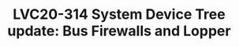 ---
categories:
- lvc20
description: System Device Tree is an ongoing effort to expand the scope of Device
  Tree to describe and configure modern heterogeneous SoCs, including multiple CPUs
  clusters, their views of the system, and the software running on them. System Device
  Tree comes with Lopper, an Open Source Python tool to read a System Device Tree
  and produce one traditional Device Tree for each software execution domain.<br><br>The
  System Device Tree specification progressed significantly in the last year. This
  presentation will provide an update on the latest developments, such as the new
  bindings for the description and configuration of bus firewalls. The talk will deep-dive
  into Lopper, its flexible plugins architecture, and explain how to use it with System
  Device Tree today. If time allows, some common System Device Tree and Lopper use
  cases will be demonstrated.
image: /assets/images/featured-images/lvc20/LVC20-314.png
session_id: LVC20-314
session_room: '[Track 1] IoT/Edge/Embedded'
session_slot:
  end_time: 2020-09-24 18:25
  start_time: 2020-09-24 18:00
session_speakers:
- speaker_bio: Tomas Evensen is Chief Technology Officer, Open Source at Xilinx.&lt;br&gt;In
    this role he is responsible for the open source software strategy for&lt;br&gt;Xilinx
    All Programmable SoCs. Prior to joining Xilinx, Evensen was Chief&lt;br&gt;Technology
    Officer at Wind River for 7 years, as well as GM for the Wind&lt;br&gt;River Tools
    Division and VP of Engineering for the VxWorks operating system.&lt;br&gt;Before
    that he was the creator of the Diab Data C/C++ compilers.&lt;br&gt;Evensen received
    his MSEE at the Royal Institute of Technology in Stockholm, Sweden.
  speaker_company: Xilinx
  speaker_image: http://avatars.sched.co/3/4e/8935421/avatar.jpg.320x320px.jpg?daf
  speaker_name: Tomas Evensen
  speaker_position: CTO Open Source
  speaker_role: attendee, speaker
- speaker_bio: Stefano Stabellini serves as system software architect and virtualization
    lead at Xilinx, the world&#39;s largest supplier of FPGA solutions. Previously,
    at Aporeto, he created a virtualization-based security solution for containers
    and authored several security articles. As Senior Principal Software Engineer
    in Citrix, he led a small group of passionate engineers working on Open Source
    projects. Stefano has been involved in Xen development since 2007. He created
    libxenlight in November 2009 and started the Xen port to ARM with virtualization
    extensions in 2011. Today he is a Xen Project committer, and he maintains Xen
    on ARM and Xen support in Linux and QEMU.
  speaker_company: Xilinx
  speaker_image: http://avatars.sched.co/9/0d/10468699/avatar.jpg.320x320px.jpg?299
  speaker_name: Stefano Stabellini
  speaker_position: Principal Engineer
  speaker_role: attendee, speaker
- speaker_bio: Bruce Ashfield is currently a system software architect and Yocto technical
    lead at Xilinx, the worlds largest supplier of FPGA solutions. Previously, at
    Wind River, he created a embedded products based on the Yocto project. Bruce had
    a particular focus in virtualization and cloud native solutions, creating both
    a real time virtualization profile (Open Virtualization Profile) and a container
    based edge OS (OverC). Bruce continues as the kernel, meta-virtualization, meta-realtime
    and container maintainer for the Yocto project as well as working on System Device
    tree (among other things) at Xilinx.
  speaker_company: Xilinx
  speaker_image: http://avatars.sched.co/4/7c/7525594/avatar.jpg.320x320px.jpg?84e
  speaker_name: Bruce Ashfield
  speaker_position: Principal Engineer
  speaker_role: attendee, speaker
session_track: IoT and Embedded
tag: session
tags: IoT and Embedded
title: 'LVC20-314 System Device Tree update: Bus Firewalls and Lopper'
---